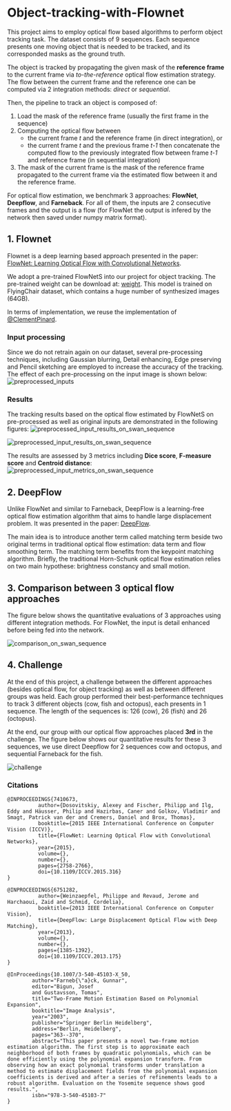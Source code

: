 # Object-tracking-with-Flownet

This project aims to employ optical flow based algorithms to perform object tracking task. The dataset consists of 9 sequences. Each sequence presents one moving object that is needed to be tracked, and its corresponded masks as the ground truth. 

The object is tracked by propagating the given mask of the **reference frame** to the current frame via *to-the-reference* optical flow estimation strategy. 
The flow between the current frame and the reference one can be computed via 2 integration methods: *direct* or *sequential*.

Then, the pipeline to track an object is composed of: 

1. Load the mask of the reference frame (usually the first frame in the sequence)
2. Computing the optical flow between
    - the current frame *t* and the reference frame (in direct integration), or 
    - the current frame *t* and the previous frame *t-1* then concatenate the computed flow to the previously integrated flow between frame *t-1* and reference frame (in sequential integration)
3. The mask of the current frame is the mask of the reference frame propagated to the current frame via the estimated flow between it and the reference frame.

For optical flow estimation, we benchmark 3 approaches: **FlowNet**, **Deepflow**, and **Farneback**. For all of them, the inputs are 2 consecutive frames and the output is a flow (for FlowNet the output is infered by the network then saved under numpy matrix format).

## 1. Flownet

Flownet is a deep learning based approach presented in the paper: [FlowNet: Learning Optical Flow with Convolutional Networks](https://ieeexplore.ieee.org/document/7410673).

We adopt a pre-trained FlowNetS into our project for object tracking. The pre-trained weight can be download at: [weight](https://drive.google.com/drive/folders/16eo3p9dO_vmssxRoZCmWkTpNjKRzJzn5). This model is trained on FlyingChair dataset, which contains a huge number of synthesized images (64GB). 

In terms of implementation, we reuse the implementation of [@ClementPinard](https://github.com/ClementPinard/FlowNetPytorch).

### Input processing

Since we do not retrain again on our dataset, several pre-processing techniques, including Gaussian blurring, Detail enhancing, Edge preserving and Pencil sketching are employed to increase the accuracy of the tracking. The effect of each pre-processing on the input image is shown below:
![preprocessed_inputs](images/flownet_preprocessing.png)

### Results

The tracking results based on the optical flow estimated by FlowNetS on pre-processed as well as original inputs are demonstrated in the following figures:
![preprocessed_input_results_on_swan_sequence](images/flownet_preprocessing_1.png)

![preprocessed_input_results_on_swan_sequence](images/flownet_preprocessing_2.png)

The results are assessed by 3 metrics including **Dice score**, **F-measure score** and **Centroid distance**:
![preprocessed_input_metrics_on_swan_sequence](images/flownet_preprocessing_metrics.png)

## 2. DeepFlow

Unlike FlowNet and similar to Farneback, DeepFlow is a learning-free optical flow estimation algorithm that aims to handle large displacement problem. It was presented in the paper: [DeepFlow](https://ieeexplore.ieee.org/document/6751282).

The main idea is to introduce another term called matching term beside two original terms in traditional optical flow estimation: data term and flow smoothing term.
The matching term benefits from the keypoint matching algorithm. Briefly, the traditional Horn-Schunk optical flow estimation relies on two main hypothese: brightness constancy and small motion.

## 3. Comparison between 3 optical flow approaches

The figure below shows the quantitative evaluations of 3 approaches using different integration methods. For FlowNet, the input is detail enhanced before being fed into the network.

![comparison_on_swan_sequence](images/metrics_swan.png)

## 4. Challenge

At the end of this project, a challenge between the different approaches (besides optical flow, for object tracking) as well as between different groups was held. Each group performed their best-performance techniques to track 3 different objects (cow, fish and octopus), each presents in 1 sequence. The length of the sequences is: 126 (cow), 26 (fish) and 26 (octopus).

At the end, our group with our optical flow approaches placed **3rd** in the challenge. The figure below shows our quantitative results for these 3 sequences, we use direct Deepflow for 2 sequences cow and octopus, and sequential Farneback for the fish.

![challenge](images/metrics_challenge.png)


### Citations
```
@INPROCEEDINGS{7410673,
          author={Dosovitskiy, Alexey and Fischer, Philipp and Ilg, Eddy and Häusser, Philip and Hazirbas, Caner and Golkov, Vladimir and Smagt, Patrick van der and Cremers, Daniel and Brox, Thomas},
          booktitle={2015 IEEE International Conference on Computer Vision (ICCV)}, 
          title={FlowNet: Learning Optical Flow with Convolutional Networks}, 
          year={2015},
          volume={},
          number={},
          pages={2758-2766},
          doi={10.1109/ICCV.2015.316}
}

@INPROCEEDINGS{6751282,
          author={Weinzaepfel, Philippe and Revaud, Jerome and Harchaoui, Zaid and Schmid, Cordelia},
          booktitle={2013 IEEE International Conference on Computer Vision}, 
          title={DeepFlow: Large Displacement Optical Flow with Deep Matching}, 
          year={2013},
          volume={},
          number={},
          pages={1385-1392},
          doi={10.1109/ICCV.2013.175}
}

@InProceedings{10.1007/3-540-45103-X_50,
        author="Farneb{\"a}ck, Gunnar",
        editor="Bigun, Josef
        and Gustavsson, Tomas",
        title="Two-Frame Motion Estimation Based on Polynomial Expansion",
        booktitle="Image Analysis",
        year="2003",
        publisher="Springer Berlin Heidelberg",
        address="Berlin, Heidelberg",
        pages="363--370",
        abstract="This paper presents a novel two-frame motion estimation algorithm. The first step is to approximate each neighborhood of both frames by quadratic polynomials, which can be done efficiently using the polynomial expansion transform. From observing how an exact polynomial transforms under translation a method to estimate displacement fields from the polynomial expansion coefficients is derived and after a series of refinements leads to a robust algorithm. Evaluation on the Yosemite sequence shows good results.",
        isbn="978-3-540-45103-7"
}
```
